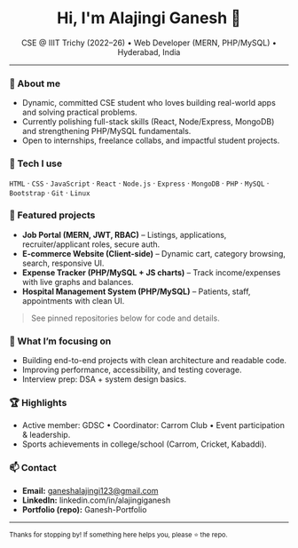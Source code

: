 <!-- Profile Overview for @AlajingiGanesh -->

<h1 align="center">Hi, I'm Alajingi Ganesh 👋</h1>
<p align="center">
  CSE @ IIIT Trichy (2022–26) • Web Developer (MERN, PHP/MySQL) • Hyderabad, India
</p>

---

### 🚀 About me
- Dynamic, committed CSE student who loves building real-world apps and solving practical problems.
- Currently polishing full-stack skills (React, Node/Express, MongoDB) and strengthening PHP/MySQL fundamentals.
- Open to internships, freelance collabs, and impactful student projects.

### 🧰 Tech I use
`HTML` · `CSS` · `JavaScript` · `React` · `Node.js` · `Express` · `MongoDB` · `PHP` · `MySQL` · `Bootstrap` · `Git` · `Linux`

### 🧩 Featured projects
- **Job Portal (MERN, JWT, RBAC)** – Listings, applications, recruiter/applicant roles, secure auth.  
- **E-commerce Website (Client-side)** – Dynamic cart, category browsing, search, responsive UI.  
- **Expense Tracker (PHP/MySQL + JS charts)** – Track income/expenses with live graphs and balances.  
- **Hospital Management System (PHP/MySQL)** – Patients, staff, appointments with clean UI.

> See pinned repositories below for code and details.

### 🎯 What I’m focusing on
- Building end-to-end projects with clean architecture and readable code.
- Improving performance, accessibility, and testing coverage.
- Interview prep: DSA + system design basics.

### 🏆 Highlights
- Active member: GDSC • Coordinator: Carrom Club • Event participation & leadership.
- Sports achievements in college/school (Carrom, Cricket, Kabaddi).

### 📫 Contact
- **Email:** ganeshalajingi123@gmail.com  
- **LinkedIn:** linkedin.com/in/alajingiganesh  
- **Portfolio (repo):** Ganesh-Portfolio

---

<sub>Thanks for stopping by! If something here helps you, please ⭐ the repo.</sub>
